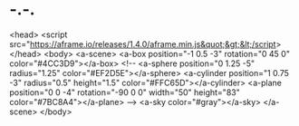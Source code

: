 # -.-.
<!DOCTYPE html>
  &lt;head&gt;
    &lt;script src=&quot;https://aframe.io/releases/1.4.0/aframe.min.js&quot;&gt;&lt;/script&gt;
  &lt;/head&gt;
  &lt;body&gt;
    &lt;a-scene&gt;
      &lt;a-box position=&quot;-1 0.5 -3&quot; rotation=&quot;0 45 0&quot; color=&quot;#4CC3D9&quot;&gt;&lt;/a-box&gt;
&lt;!--
      &lt;a-sphere position=&quot;0 1.25 -5&quot; radius=&quot;1.25&quot; color=&quot;#EF2D5E&quot;&gt;&lt;/a-sphere&gt;
      &lt;a-cylinder position=&quot;1 0.75 -3&quot; radius=&quot;0.5&quot; height=&quot;1.5&quot; color=&quot;#FFC65D&quot;&gt;&lt;/a-cylinder&gt;
      &lt;a-plane position=&quot;0 0 -4&quot; rotation=&quot;-90 0 0&quot; width=&quot;50&quot; height=&quot;83&quot; color=&quot;#7BC8A4&quot;&gt;&lt;/a-plane&gt;
--&gt;
      &lt;a-sky color=&quot;#gray&quot;&gt;&lt;/a-sky&gt;
    &lt;/a-scene&gt;
  &lt;/body&gt;
